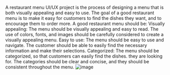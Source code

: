 A restaurant menu UI/UX project is the process of designing a menu that is both visually appealing and easy to use. The goal of a good restaurant menu is to make it easy for customers to find the dishes they want, and to encourage them to order more.
A good restaurant menu should be: Visually appealing: The menu should be visually appealing and easy to read. The use of colors, fonts, and images should be carefully considered to create a visually appealing
menu.
Easy to use: The menu should be easy to use and navigate. The customer should be able to
easily find the necessary information and make their selections.
Categorized: The menu should be categorized, so that customers can easily find the dishes.
they are looking for. The categories should be clear and concise, and they should be consistent throughout the menu.
![image](https://github.com/poornima2707/Restautrant-menu/assets/142715663/31233fa2-fe0a-40a5-b40d-3209120f4324)
